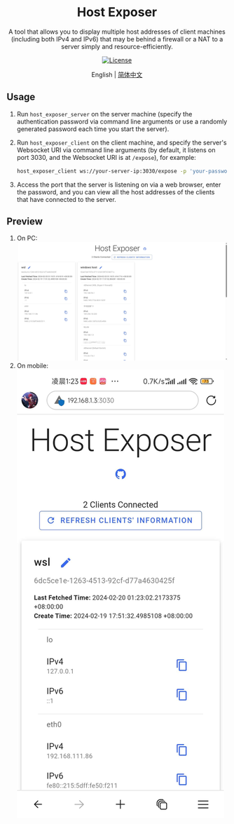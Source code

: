<h1 align="center">Host Exposer</h1>

<p align="center">A tool that allows you to display multiple host addresses of client machines (including both IPv4 and IPv6) that may be behind a firewall or a NAT to a server simply and resource-efficiently.</p>

<div align="center">
<a href="LICENSE"> 
    <img src="https://img.shields.io/github/license/ArgonarioD/host-exposer" alt="License">
</a>
</div>

<p align="center">
English | <a href="README_zh_CN.md">简体中文</a>
</p>

## Usage

1. Run `host_exposer_server` on the server machine (specify the authentication password via command line arguments or use a randomly generated password each time you start the server).
2. Run `host_exposer_client` on the client machine, and specify the server's Websocket URI via command line arguments (by default, it listens on port 3030, and the Websocket URI is at `/expose`), for example:

   ```sh
   host_exposer_client ws://your-server-ip:3030/expose -p 'your-password'
   ```

3. Access the port that the server is listening on via a web browser, enter the password, and you can view all the host addresses of the clients that have connected to the server.

## Preview

1. On PC:
   ![PC Preview](doc-assets/pc-preview.png)
2. On mobile:
   ![Mobile Preview](doc-assets/mobile-preview.jpg)
